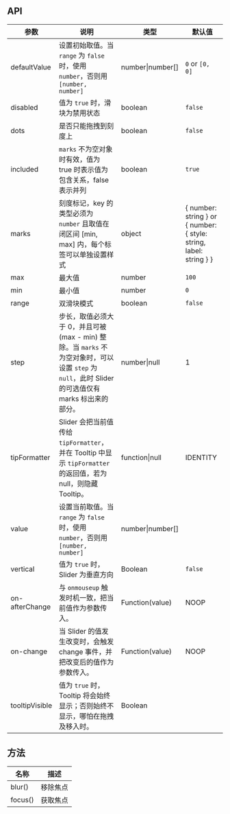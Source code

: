 ## API

| 参数 | 说明 | 类型 | 默认值 |
| --- | --- | --- | --- |
| defaultValue | 设置初始取值。当 `range` 为 `false` 时，使用 `number`，否则用 `[number, number]` | number\|number\[] | `0` or `[0, 0]` |
| disabled | 值为 `true` 时，滑块为禁用状态 | boolean | `false` |
| dots | 是否只能拖拽到刻度上 | boolean | `false` |
| included | `marks` 不为空对象时有效，值为 true 时表示值为包含关系，false 表示并列 | boolean | `true` |
| marks | 刻度标记，key 的类型必须为 `number` 且取值在闭区间 [min, max] 内，每个标签可以单独设置样式 | object | { number: string } or { number: { style: string, label: string } } |
| max | 最大值 | number | `100` |
| min | 最小值 | number | `0` |
| range | 双滑块模式 | boolean | `false` |
| step | 步长，取值必须大于 0，并且可被 (max - min) 整除。当 `marks` 不为空对象时，可以设置 `step` 为 `null`，此时 Slider 的可选值仅有 marks 标出来的部分。 | number\|null | 1 |
| tipFormatter | Slider 会把当前值传给 `tipFormatter`，并在 Tooltip 中显示 `tipFormatter` 的返回值，若为 null，则隐藏 Tooltip。 | function\|null | IDENTITY |
| value | 设置当前取值。当 `range` 为 `false` 时，使用 `number`，否则用 `[number, number]` | number\|number\[] |  |
| vertical | 值为 `true` 时，Slider 为垂直方向 | Boolean | `false` |
| on-afterChange | 与 `onmouseup` 触发时机一致，把当前值作为参数传入。 | Function(value) | NOOP |
| on-change | 当 Slider 的值发生改变时，会触发 change 事件，并把改变后的值作为参数传入。 | Function(value) | NOOP |
| tooltipVisible | 值为 `true` 时，Tooltip 将会始终显示；否则始终不显示，哪怕在拖拽及移入时。 | Boolean |  |

## 方法
| 名称 | 描述 |
| --- | --- |
| blur() | 移除焦点 |
| focus() | 获取焦点 |

